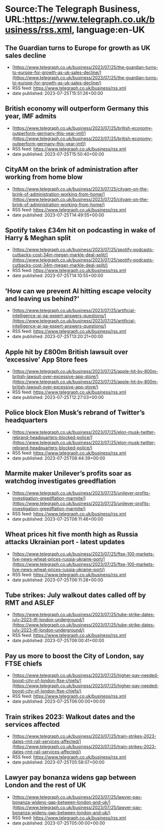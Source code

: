 # Source:The Telegraph Business, URL:https://www.telegraph.co.uk/business/rss.xml, language:en-UK

## The Guardian turns to Europe for growth as UK sales decline
 - [https://www.telegraph.co.uk/business/2023/07/25/the-guardian-turns-to-europe-for-growth-as-uk-sales-decline/](https://www.telegraph.co.uk/business/2023/07/25/the-guardian-turns-to-europe-for-growth-as-uk-sales-decline/)
 - RSS feed: https://www.telegraph.co.uk/business/rss.xml
 - date published: 2023-07-25T15:51:26+00:00



## British economy will outperform Germany this year, IMF admits
 - [https://www.telegraph.co.uk/business/2023/07/25/british-economy-outperform-germany-this-year-imf/](https://www.telegraph.co.uk/business/2023/07/25/british-economy-outperform-germany-this-year-imf/)
 - RSS feed: https://www.telegraph.co.uk/business/rss.xml
 - date published: 2023-07-25T15:50:40+00:00



## CityAM on the brink of administration after working from home blow
 - [https://www.telegraph.co.uk/business/2023/07/25/cityam-on-the-brink-of-administration-working-from-home/](https://www.telegraph.co.uk/business/2023/07/25/cityam-on-the-brink-of-administration-working-from-home/)
 - RSS feed: https://www.telegraph.co.uk/business/rss.xml
 - date published: 2023-07-25T14:49:55+00:00



## Spotify takes £34m hit on podcasting in wake of Harry & Meghan split
 - [https://www.telegraph.co.uk/business/2023/07/25/spotify-podcasts-cutbacks-cost-34m-megan-markle-deal-split/](https://www.telegraph.co.uk/business/2023/07/25/spotify-podcasts-cutbacks-cost-34m-megan-markle-deal-split/)
 - RSS feed: https://www.telegraph.co.uk/business/rss.xml
 - date published: 2023-07-25T14:10:55+00:00



## 'How can we prevent AI hitting escape velocity and leaving us behind?'
 - [https://www.telegraph.co.uk/business/2023/07/25/artificial-intelligence-ai-qa-expert-answers-questions/](https://www.telegraph.co.uk/business/2023/07/25/artificial-intelligence-ai-qa-expert-answers-questions/)
 - RSS feed: https://www.telegraph.co.uk/business/rss.xml
 - date published: 2023-07-25T13:20:21+00:00



## Apple hit by £800m British lawsuit over ‘excessive’ App Store fees
 - [https://www.telegraph.co.uk/business/2023/07/25/apple-hit-by-800m-british-lawsuit-over-excessive-app-store/](https://www.telegraph.co.uk/business/2023/07/25/apple-hit-by-800m-british-lawsuit-over-excessive-app-store/)
 - RSS feed: https://www.telegraph.co.uk/business/rss.xml
 - date published: 2023-07-25T12:27:03+00:00



## Police block Elon Musk’s rebrand of Twitter’s headquarters
 - [https://www.telegraph.co.uk/business/2023/07/25/elon-musk-twitter-rebrand-headquarters-blocked-police/](https://www.telegraph.co.uk/business/2023/07/25/elon-musk-twitter-rebrand-headquarters-blocked-police/)
 - RSS feed: https://www.telegraph.co.uk/business/rss.xml
 - date published: 2023-07-25T08:44:39+00:00



## Marmite maker Unilever’s profits soar as watchdog investigates greedflation
 - [https://www.telegraph.co.uk/business/2023/07/25/unilever-profits-investigation-greedflation-marmite/](https://www.telegraph.co.uk/business/2023/07/25/unilever-profits-investigation-greedflation-marmite/)
 - RSS feed: https://www.telegraph.co.uk/business/rss.xml
 - date published: 2023-07-25T08:11:46+00:00



## Wheat prices hit five month high as Russia attacks Ukrainian port - latest updates
 - [https://www.telegraph.co.uk/business/2023/07/25/ftse-100-markets-live-news-wheat-prices-russia-ukraine-port/](https://www.telegraph.co.uk/business/2023/07/25/ftse-100-markets-live-news-wheat-prices-russia-ukraine-port/)
 - RSS feed: https://www.telegraph.co.uk/business/rss.xml
 - date published: 2023-07-25T06:11:28+00:00



## Tube strikes: July walkout dates called off by RMT and ASLEF
 - [https://www.telegraph.co.uk/business/2023/07/25/tube-strike-dates-july-2023-tfl-london-underground/](https://www.telegraph.co.uk/business/2023/07/25/tube-strike-dates-july-2023-tfl-london-underground/)
 - RSS feed: https://www.telegraph.co.uk/business/rss.xml
 - date published: 2023-07-25T06:00:41+00:00



## Pay us more to boost the City of London, say FTSE chiefs
 - [https://www.telegraph.co.uk/business/2023/07/25/higher-pay-needed-boost-city-of-london-ftse-chiefs/](https://www.telegraph.co.uk/business/2023/07/25/higher-pay-needed-boost-city-of-london-ftse-chiefs/)
 - RSS feed: https://www.telegraph.co.uk/business/rss.xml
 - date published: 2023-07-25T06:00:00+00:00



## Train strikes 2023: Walkout dates and the services affected
 - [https://www.telegraph.co.uk/business/2023/07/25/train-strikes-2023-dates-rmt-rail-services-affected/](https://www.telegraph.co.uk/business/2023/07/25/train-strikes-2023-dates-rmt-rail-services-affected/)
 - RSS feed: https://www.telegraph.co.uk/business/rss.xml
 - date published: 2023-07-25T05:58:07+00:00



## Lawyer pay bonanza widens gap between London and the rest of UK
 - [https://www.telegraph.co.uk/business/2023/07/25/lawyer-pay-bonanza-widens-gap-between-london-and-uk/](https://www.telegraph.co.uk/business/2023/07/25/lawyer-pay-bonanza-widens-gap-between-london-and-uk/)
 - RSS feed: https://www.telegraph.co.uk/business/rss.xml
 - date published: 2023-07-25T05:00:00+00:00



